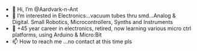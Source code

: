 - 👋 Hi, I’m @Aardvark-n-Ant
- 👀 I’m interested in Electronics...vacuum tubes thru smd...Analog & Digital.  Small Robotics, Microcontrollers, Synths and Instruments
- 🌱 +45 year career in electronics, retired, now learning various micro ctrl platforms, using Arduino & Micro:Bit
- 📫 How to reach me ...no contact at this time pls

<!---
Aardvark-n-Ant/Aardvark-n-Ant is a ✨ special ✨ repository because its `README.md` (this file) appears on your GitHub profile.
You can click the Preview link to take a look at your changes.
--->
